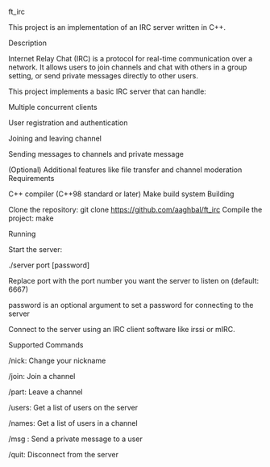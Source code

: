 
ft_irc

This project is an implementation of an IRC server written in C++.

Description

Internet Relay Chat (IRC) is a protocol for real-time communication over a network. It allows users to join channels and chat with others in a group setting, or send private messages directly to other users.

This project implements a basic IRC server that can handle:

Multiple concurrent clients

User registration and authentication

Joining and leaving channel

Sending messages to channels and private message

(Optional) Additional features like file transfer and channel moderation
Requirements

C++ compiler (C++98 standard or later)
Make build system
Building

Clone the repository:
git clone https://github.com/aaghbal/ft_irc
Compile the project:
make

Running

Start the server:

./server port [password]

Replace port with the port number you want the server to listen on (default: 6667)

password is an optional argument to set a password for connecting to the server

Connect to the server using an IRC client software like irssi or mIRC.

Supported Commands

/nick: Change your nickname

/join: Join a channel

/part: Leave a channel

/users: Get a list of users on the server

/names: Get a list of users in a channel

/msg <nickname>: Send a private message to a user

/quit: Disconnect from the server
